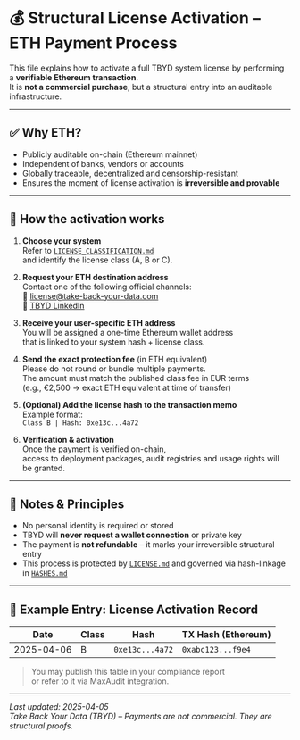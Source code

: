 # 💰 Structural License Activation – ETH Payment Process

This file explains how to activate a full TBYD system license by performing a **verifiable Ethereum transaction**.  
It is **not a commercial purchase**, but a structural entry into an auditable infrastructure.

---

## ✅ Why ETH?

- Publicly auditable on-chain (Ethereum mainnet)
- Independent of banks, vendors or accounts
- Globally traceable, decentralized and censorship-resistant
- Ensures the moment of license activation is **irreversible and provable**

---

## 🔐 How the activation works

1. **Choose your system**  
   Refer to [`LICENSE_CLASSIFICATION.md`](./LICENSE_CLASSIFICATION.md)  
   and identify the license class (A, B or C).

2. **Request your ETH destination address**  
   Contact one of the following official channels:  
   📧 [license@take-back-your-data.com](mailto:license@take-back-your-data.com)  
   🔗 [TBYD LinkedIn](https://www.linkedin.com/company/take-back-your-data)

3. **Receive your user-specific ETH address**  
   You will be assigned a one-time Ethereum wallet address  
   that is linked to your system hash + license class.

4. **Send the exact protection fee** (in ETH equivalent)  
   Please do not round or bundle multiple payments.  
   The amount must match the published class fee in EUR terms  
   (e.g., €2,500 → exact ETH equivalent at time of transfer)

5. **(Optional) Add the license hash to the transaction memo**  
   Example format:  
   `Class B | Hash: 0xe13c...4a72`

6. **Verification & activation**  
   Once the payment is verified on-chain,  
   access to deployment packages, audit registries and usage rights will be granted.

---

## 🧭 Notes & Principles

- No personal identity is required or stored
- TBYD will **never request a wallet connection** or private key
- The payment is **not refundable** – it marks your irreversible structural entry
- This process is protected by [`LICENSE.md`](./LICENSE.md) and governed via hash-linkage in [`HASHES.md`](./HASHES.md)

---

## 🧾 Example Entry: License Activation Record

| Date        | Class | Hash                  | TX Hash (Ethereum)               |
|-------------|-------|------------------------|----------------------------------|
| 2025-04-06  | B     | `0xe13c...4a72`        | `0xabc123...f9e4`                |

> You may publish this table in your compliance report  
> or refer to it via MaxAudit integration.

---

_Last updated: 2025-04-05_  
_Take Back Your Data (TBYD) – Payments are not commercial. They are structural proofs._
